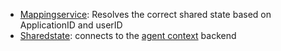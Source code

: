   * [Mappingservice](Mappingservice/): Resolves the correct shared state based on ApplicationID and userID
  * [Sharedstate](Sharedstate/): connects to the [agent context](../../API#introduction) backend
